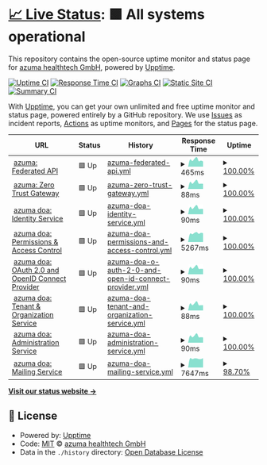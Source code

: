 # [📈 Live Status](https://status.azuma-health.tech): <!--live status--> **🟩 All systems operational**

This repository contains the open-source uptime monitor and status page for [azuma healthtech GmbH](https://status.azuma-health.tech), powered by [Upptime](https://github.com/upptime/upptime).

[![Uptime CI](https://github.com/azuma-healthtech/uptime-prd/workflows/Uptime%20CI/badge.svg)](https://github.com/azuma-healthtech/uptime-prd/actions?query=workflow%3A%22Uptime+CI%22)
[![Response Time CI](https://github.com/azuma-healthtech/uptime-prd/workflows/Response%20Time%20CI/badge.svg)](https://github.com/azuma-healthtech/uptime-prd/actions?query=workflow%3A%22Response+Time+CI%22)
[![Graphs CI](https://github.com/azuma-healthtech/uptime-prd/workflows/Graphs%20CI/badge.svg)](https://github.com/azuma-healthtech/uptime-prd/actions?query=workflow%3A%22Graphs+CI%22)
[![Static Site CI](https://github.com/azuma-healthtech/uptime-prd/workflows/Static%20Site%20CI/badge.svg)](https://github.com/azuma-healthtech/uptime-prd/actions?query=workflow%3A%22Static+Site+CI%22)
[![Summary CI](https://github.com/azuma-healthtech/uptime-prd/workflows/Summary%20CI/badge.svg)](https://github.com/azuma-healthtech/uptime-prd/actions?query=workflow%3A%22Summary+CI%22)

With [Upptime](https://upptime.js.org), you can get your own unlimited and free uptime monitor and status page, powered entirely by a GitHub repository. We use [Issues](https://github.com/azuma-healthtech/uptime-prd/issues) as incident reports, [Actions](https://github.com/azuma-healthtech/uptime-prd/actions) as uptime monitors, and [Pages](https://status.azuma-health.tech) for the status page.

<!--start: status pages-->
<!-- This summary is generated by Upptime (https://github.com/upptime/upptime) -->
<!-- Do not edit this manually, your changes will be overwritten -->
<!-- prettier-ignore -->
| URL | Status | History | Response Time | Uptime |
| --- | ------ | ------- | ------------- | ------ |
| <img alt="" src="https://icons.duckduckgo.com/ip3/azuma-health.tech.ico" height="13"> [azuma: Federated API](https://azuma-health.tech/health/doa-gateway) | 🟩 Up | [azuma-federated-api.yml](https://github.com/azuma-healthtech-public/uptime-prd/commits/HEAD/history/azuma-federated-api.yml) | <details><summary><img alt="Response time graph" src="./graphs/azuma-federated-api/response-time-week.png" height="20"> 465ms</summary><br><a href="https://status.azuma-health.tech/history/azuma-federated-api"><img alt="Response time 490" src="https://img.shields.io/endpoint?url=https%3A%2F%2Fraw.githubusercontent.com%2Fazuma-healthtech-public%2Fuptime-prd%2FHEAD%2Fapi%2Fazuma-federated-api%2Fresponse-time.json"></a><br><a href="https://status.azuma-health.tech/history/azuma-federated-api"><img alt="24-hour response time 364" src="https://img.shields.io/endpoint?url=https%3A%2F%2Fraw.githubusercontent.com%2Fazuma-healthtech-public%2Fuptime-prd%2FHEAD%2Fapi%2Fazuma-federated-api%2Fresponse-time-day.json"></a><br><a href="https://status.azuma-health.tech/history/azuma-federated-api"><img alt="7-day response time 465" src="https://img.shields.io/endpoint?url=https%3A%2F%2Fraw.githubusercontent.com%2Fazuma-healthtech-public%2Fuptime-prd%2FHEAD%2Fapi%2Fazuma-federated-api%2Fresponse-time-week.json"></a><br><a href="https://status.azuma-health.tech/history/azuma-federated-api"><img alt="30-day response time 457" src="https://img.shields.io/endpoint?url=https%3A%2F%2Fraw.githubusercontent.com%2Fazuma-healthtech-public%2Fuptime-prd%2FHEAD%2Fapi%2Fazuma-federated-api%2Fresponse-time-month.json"></a><br><a href="https://status.azuma-health.tech/history/azuma-federated-api"><img alt="1-year response time 490" src="https://img.shields.io/endpoint?url=https%3A%2F%2Fraw.githubusercontent.com%2Fazuma-healthtech-public%2Fuptime-prd%2FHEAD%2Fapi%2Fazuma-federated-api%2Fresponse-time-year.json"></a></details> | <details><summary><a href="https://status.azuma-health.tech/history/azuma-federated-api">100.00%</a></summary><a href="https://status.azuma-health.tech/history/azuma-federated-api"><img alt="All-time uptime 100.00%" src="https://img.shields.io/endpoint?url=https%3A%2F%2Fraw.githubusercontent.com%2Fazuma-healthtech-public%2Fuptime-prd%2FHEAD%2Fapi%2Fazuma-federated-api%2Fuptime.json"></a><br><a href="https://status.azuma-health.tech/history/azuma-federated-api"><img alt="24-hour uptime 100.00%" src="https://img.shields.io/endpoint?url=https%3A%2F%2Fraw.githubusercontent.com%2Fazuma-healthtech-public%2Fuptime-prd%2FHEAD%2Fapi%2Fazuma-federated-api%2Fuptime-day.json"></a><br><a href="https://status.azuma-health.tech/history/azuma-federated-api"><img alt="7-day uptime 100.00%" src="https://img.shields.io/endpoint?url=https%3A%2F%2Fraw.githubusercontent.com%2Fazuma-healthtech-public%2Fuptime-prd%2FHEAD%2Fapi%2Fazuma-federated-api%2Fuptime-week.json"></a><br><a href="https://status.azuma-health.tech/history/azuma-federated-api"><img alt="30-day uptime 100.00%" src="https://img.shields.io/endpoint?url=https%3A%2F%2Fraw.githubusercontent.com%2Fazuma-healthtech-public%2Fuptime-prd%2FHEAD%2Fapi%2Fazuma-federated-api%2Fuptime-month.json"></a><br><a href="https://status.azuma-health.tech/history/azuma-federated-api"><img alt="1-year uptime 100.00%" src="https://img.shields.io/endpoint?url=https%3A%2F%2Fraw.githubusercontent.com%2Fazuma-healthtech-public%2Fuptime-prd%2FHEAD%2Fapi%2Fazuma-federated-api%2Fuptime-year.json"></a></details>
| <img alt="" src="https://icons.duckduckgo.com/ip3/azuma-health.tech.ico" height="13"> [azuma: Zero Trust Gateway](https://azuma-health.tech/health/gateway) | 🟩 Up | [azuma-zero-trust-gateway.yml](https://github.com/azuma-healthtech-public/uptime-prd/commits/HEAD/history/azuma-zero-trust-gateway.yml) | <details><summary><img alt="Response time graph" src="./graphs/azuma-zero-trust-gateway/response-time-week.png" height="20"> 88ms</summary><br><a href="https://status.azuma-health.tech/history/azuma-zero-trust-gateway"><img alt="Response time 92" src="https://img.shields.io/endpoint?url=https%3A%2F%2Fraw.githubusercontent.com%2Fazuma-healthtech-public%2Fuptime-prd%2FHEAD%2Fapi%2Fazuma-zero-trust-gateway%2Fresponse-time.json"></a><br><a href="https://status.azuma-health.tech/history/azuma-zero-trust-gateway"><img alt="24-hour response time 72" src="https://img.shields.io/endpoint?url=https%3A%2F%2Fraw.githubusercontent.com%2Fazuma-healthtech-public%2Fuptime-prd%2FHEAD%2Fapi%2Fazuma-zero-trust-gateway%2Fresponse-time-day.json"></a><br><a href="https://status.azuma-health.tech/history/azuma-zero-trust-gateway"><img alt="7-day response time 88" src="https://img.shields.io/endpoint?url=https%3A%2F%2Fraw.githubusercontent.com%2Fazuma-healthtech-public%2Fuptime-prd%2FHEAD%2Fapi%2Fazuma-zero-trust-gateway%2Fresponse-time-week.json"></a><br><a href="https://status.azuma-health.tech/history/azuma-zero-trust-gateway"><img alt="30-day response time 86" src="https://img.shields.io/endpoint?url=https%3A%2F%2Fraw.githubusercontent.com%2Fazuma-healthtech-public%2Fuptime-prd%2FHEAD%2Fapi%2Fazuma-zero-trust-gateway%2Fresponse-time-month.json"></a><br><a href="https://status.azuma-health.tech/history/azuma-zero-trust-gateway"><img alt="1-year response time 92" src="https://img.shields.io/endpoint?url=https%3A%2F%2Fraw.githubusercontent.com%2Fazuma-healthtech-public%2Fuptime-prd%2FHEAD%2Fapi%2Fazuma-zero-trust-gateway%2Fresponse-time-year.json"></a></details> | <details><summary><a href="https://status.azuma-health.tech/history/azuma-zero-trust-gateway">100.00%</a></summary><a href="https://status.azuma-health.tech/history/azuma-zero-trust-gateway"><img alt="All-time uptime 100.00%" src="https://img.shields.io/endpoint?url=https%3A%2F%2Fraw.githubusercontent.com%2Fazuma-healthtech-public%2Fuptime-prd%2FHEAD%2Fapi%2Fazuma-zero-trust-gateway%2Fuptime.json"></a><br><a href="https://status.azuma-health.tech/history/azuma-zero-trust-gateway"><img alt="24-hour uptime 100.00%" src="https://img.shields.io/endpoint?url=https%3A%2F%2Fraw.githubusercontent.com%2Fazuma-healthtech-public%2Fuptime-prd%2FHEAD%2Fapi%2Fazuma-zero-trust-gateway%2Fuptime-day.json"></a><br><a href="https://status.azuma-health.tech/history/azuma-zero-trust-gateway"><img alt="7-day uptime 100.00%" src="https://img.shields.io/endpoint?url=https%3A%2F%2Fraw.githubusercontent.com%2Fazuma-healthtech-public%2Fuptime-prd%2FHEAD%2Fapi%2Fazuma-zero-trust-gateway%2Fuptime-week.json"></a><br><a href="https://status.azuma-health.tech/history/azuma-zero-trust-gateway"><img alt="30-day uptime 100.00%" src="https://img.shields.io/endpoint?url=https%3A%2F%2Fraw.githubusercontent.com%2Fazuma-healthtech-public%2Fuptime-prd%2FHEAD%2Fapi%2Fazuma-zero-trust-gateway%2Fuptime-month.json"></a><br><a href="https://status.azuma-health.tech/history/azuma-zero-trust-gateway"><img alt="1-year uptime 100.00%" src="https://img.shields.io/endpoint?url=https%3A%2F%2Fraw.githubusercontent.com%2Fazuma-healthtech-public%2Fuptime-prd%2FHEAD%2Fapi%2Fazuma-zero-trust-gateway%2Fuptime-year.json"></a></details>
| <img alt="" src="https://icons.duckduckgo.com/ip3/azuma-health.tech.ico" height="13"> [azuma doa: Identity Service](https://azuma-health.tech/health/doa-idp) | 🟩 Up | [azuma-doa-identity-service.yml](https://github.com/azuma-healthtech-public/uptime-prd/commits/HEAD/history/azuma-doa-identity-service.yml) | <details><summary><img alt="Response time graph" src="./graphs/azuma-doa-identity-service/response-time-week.png" height="20"> 90ms</summary><br><a href="https://status.azuma-health.tech/history/azuma-doa-identity-service"><img alt="Response time 95" src="https://img.shields.io/endpoint?url=https%3A%2F%2Fraw.githubusercontent.com%2Fazuma-healthtech-public%2Fuptime-prd%2FHEAD%2Fapi%2Fazuma-doa-identity-service%2Fresponse-time.json"></a><br><a href="https://status.azuma-health.tech/history/azuma-doa-identity-service"><img alt="24-hour response time 74" src="https://img.shields.io/endpoint?url=https%3A%2F%2Fraw.githubusercontent.com%2Fazuma-healthtech-public%2Fuptime-prd%2FHEAD%2Fapi%2Fazuma-doa-identity-service%2Fresponse-time-day.json"></a><br><a href="https://status.azuma-health.tech/history/azuma-doa-identity-service"><img alt="7-day response time 90" src="https://img.shields.io/endpoint?url=https%3A%2F%2Fraw.githubusercontent.com%2Fazuma-healthtech-public%2Fuptime-prd%2FHEAD%2Fapi%2Fazuma-doa-identity-service%2Fresponse-time-week.json"></a><br><a href="https://status.azuma-health.tech/history/azuma-doa-identity-service"><img alt="30-day response time 88" src="https://img.shields.io/endpoint?url=https%3A%2F%2Fraw.githubusercontent.com%2Fazuma-healthtech-public%2Fuptime-prd%2FHEAD%2Fapi%2Fazuma-doa-identity-service%2Fresponse-time-month.json"></a><br><a href="https://status.azuma-health.tech/history/azuma-doa-identity-service"><img alt="1-year response time 95" src="https://img.shields.io/endpoint?url=https%3A%2F%2Fraw.githubusercontent.com%2Fazuma-healthtech-public%2Fuptime-prd%2FHEAD%2Fapi%2Fazuma-doa-identity-service%2Fresponse-time-year.json"></a></details> | <details><summary><a href="https://status.azuma-health.tech/history/azuma-doa-identity-service">100.00%</a></summary><a href="https://status.azuma-health.tech/history/azuma-doa-identity-service"><img alt="All-time uptime 100.00%" src="https://img.shields.io/endpoint?url=https%3A%2F%2Fraw.githubusercontent.com%2Fazuma-healthtech-public%2Fuptime-prd%2FHEAD%2Fapi%2Fazuma-doa-identity-service%2Fuptime.json"></a><br><a href="https://status.azuma-health.tech/history/azuma-doa-identity-service"><img alt="24-hour uptime 100.00%" src="https://img.shields.io/endpoint?url=https%3A%2F%2Fraw.githubusercontent.com%2Fazuma-healthtech-public%2Fuptime-prd%2FHEAD%2Fapi%2Fazuma-doa-identity-service%2Fuptime-day.json"></a><br><a href="https://status.azuma-health.tech/history/azuma-doa-identity-service"><img alt="7-day uptime 100.00%" src="https://img.shields.io/endpoint?url=https%3A%2F%2Fraw.githubusercontent.com%2Fazuma-healthtech-public%2Fuptime-prd%2FHEAD%2Fapi%2Fazuma-doa-identity-service%2Fuptime-week.json"></a><br><a href="https://status.azuma-health.tech/history/azuma-doa-identity-service"><img alt="30-day uptime 100.00%" src="https://img.shields.io/endpoint?url=https%3A%2F%2Fraw.githubusercontent.com%2Fazuma-healthtech-public%2Fuptime-prd%2FHEAD%2Fapi%2Fazuma-doa-identity-service%2Fuptime-month.json"></a><br><a href="https://status.azuma-health.tech/history/azuma-doa-identity-service"><img alt="1-year uptime 100.00%" src="https://img.shields.io/endpoint?url=https%3A%2F%2Fraw.githubusercontent.com%2Fazuma-healthtech-public%2Fuptime-prd%2FHEAD%2Fapi%2Fazuma-doa-identity-service%2Fuptime-year.json"></a></details>
| <img alt="" src="https://icons.duckduckgo.com/ip3/azuma-health.tech.ico" height="13"> [azuma doa: Permissions & Access Control](https://azuma-health.tech/health/doa-acl) | 🟩 Up | [azuma-doa-permissions-and-access-control.yml](https://github.com/azuma-healthtech-public/uptime-prd/commits/HEAD/history/azuma-doa-permissions-and-access-control.yml) | <details><summary><img alt="Response time graph" src="./graphs/azuma-doa-permissions-and-access-control/response-time-week.png" height="20"> 5267ms</summary><br><a href="https://status.azuma-health.tech/history/azuma-doa-permissions-and-access-control"><img alt="Response time 4791" src="https://img.shields.io/endpoint?url=https%3A%2F%2Fraw.githubusercontent.com%2Fazuma-healthtech-public%2Fuptime-prd%2FHEAD%2Fapi%2Fazuma-doa-permissions-and-access-control%2Fresponse-time.json"></a><br><a href="https://status.azuma-health.tech/history/azuma-doa-permissions-and-access-control"><img alt="24-hour response time 5302" src="https://img.shields.io/endpoint?url=https%3A%2F%2Fraw.githubusercontent.com%2Fazuma-healthtech-public%2Fuptime-prd%2FHEAD%2Fapi%2Fazuma-doa-permissions-and-access-control%2Fresponse-time-day.json"></a><br><a href="https://status.azuma-health.tech/history/azuma-doa-permissions-and-access-control"><img alt="7-day response time 5267" src="https://img.shields.io/endpoint?url=https%3A%2F%2Fraw.githubusercontent.com%2Fazuma-healthtech-public%2Fuptime-prd%2FHEAD%2Fapi%2Fazuma-doa-permissions-and-access-control%2Fresponse-time-week.json"></a><br><a href="https://status.azuma-health.tech/history/azuma-doa-permissions-and-access-control"><img alt="30-day response time 5309" src="https://img.shields.io/endpoint?url=https%3A%2F%2Fraw.githubusercontent.com%2Fazuma-healthtech-public%2Fuptime-prd%2FHEAD%2Fapi%2Fazuma-doa-permissions-and-access-control%2Fresponse-time-month.json"></a><br><a href="https://status.azuma-health.tech/history/azuma-doa-permissions-and-access-control"><img alt="1-year response time 4791" src="https://img.shields.io/endpoint?url=https%3A%2F%2Fraw.githubusercontent.com%2Fazuma-healthtech-public%2Fuptime-prd%2FHEAD%2Fapi%2Fazuma-doa-permissions-and-access-control%2Fresponse-time-year.json"></a></details> | <details><summary><a href="https://status.azuma-health.tech/history/azuma-doa-permissions-and-access-control">100.00%</a></summary><a href="https://status.azuma-health.tech/history/azuma-doa-permissions-and-access-control"><img alt="All-time uptime 99.97%" src="https://img.shields.io/endpoint?url=https%3A%2F%2Fraw.githubusercontent.com%2Fazuma-healthtech-public%2Fuptime-prd%2FHEAD%2Fapi%2Fazuma-doa-permissions-and-access-control%2Fuptime.json"></a><br><a href="https://status.azuma-health.tech/history/azuma-doa-permissions-and-access-control"><img alt="24-hour uptime 100.00%" src="https://img.shields.io/endpoint?url=https%3A%2F%2Fraw.githubusercontent.com%2Fazuma-healthtech-public%2Fuptime-prd%2FHEAD%2Fapi%2Fazuma-doa-permissions-and-access-control%2Fuptime-day.json"></a><br><a href="https://status.azuma-health.tech/history/azuma-doa-permissions-and-access-control"><img alt="7-day uptime 100.00%" src="https://img.shields.io/endpoint?url=https%3A%2F%2Fraw.githubusercontent.com%2Fazuma-healthtech-public%2Fuptime-prd%2FHEAD%2Fapi%2Fazuma-doa-permissions-and-access-control%2Fuptime-week.json"></a><br><a href="https://status.azuma-health.tech/history/azuma-doa-permissions-and-access-control"><img alt="30-day uptime 99.87%" src="https://img.shields.io/endpoint?url=https%3A%2F%2Fraw.githubusercontent.com%2Fazuma-healthtech-public%2Fuptime-prd%2FHEAD%2Fapi%2Fazuma-doa-permissions-and-access-control%2Fuptime-month.json"></a><br><a href="https://status.azuma-health.tech/history/azuma-doa-permissions-and-access-control"><img alt="1-year uptime 99.97%" src="https://img.shields.io/endpoint?url=https%3A%2F%2Fraw.githubusercontent.com%2Fazuma-healthtech-public%2Fuptime-prd%2FHEAD%2Fapi%2Fazuma-doa-permissions-and-access-control%2Fuptime-year.json"></a></details>
| <img alt="" src="https://icons.duckduckgo.com/ip3/azuma-health.tech.ico" height="13"> [azuma doa: OAuth 2.0 and OpenID Connect Provider](https://azuma-health.tech/health/doa-oidc) | 🟩 Up | [azuma-doa-o-auth-2-0-and-open-id-connect-provider.yml](https://github.com/azuma-healthtech-public/uptime-prd/commits/HEAD/history/azuma-doa-o-auth-2-0-and-open-id-connect-provider.yml) | <details><summary><img alt="Response time graph" src="./graphs/azuma-doa-o-auth-2-0-and-open-id-connect-provider/response-time-week.png" height="20"> 90ms</summary><br><a href="https://status.azuma-health.tech/history/azuma-doa-o-auth-2-0-and-open-id-connect-provider"><img alt="Response time 95" src="https://img.shields.io/endpoint?url=https%3A%2F%2Fraw.githubusercontent.com%2Fazuma-healthtech-public%2Fuptime-prd%2FHEAD%2Fapi%2Fazuma-doa-o-auth-2-0-and-open-id-connect-provider%2Fresponse-time.json"></a><br><a href="https://status.azuma-health.tech/history/azuma-doa-o-auth-2-0-and-open-id-connect-provider"><img alt="24-hour response time 74" src="https://img.shields.io/endpoint?url=https%3A%2F%2Fraw.githubusercontent.com%2Fazuma-healthtech-public%2Fuptime-prd%2FHEAD%2Fapi%2Fazuma-doa-o-auth-2-0-and-open-id-connect-provider%2Fresponse-time-day.json"></a><br><a href="https://status.azuma-health.tech/history/azuma-doa-o-auth-2-0-and-open-id-connect-provider"><img alt="7-day response time 90" src="https://img.shields.io/endpoint?url=https%3A%2F%2Fraw.githubusercontent.com%2Fazuma-healthtech-public%2Fuptime-prd%2FHEAD%2Fapi%2Fazuma-doa-o-auth-2-0-and-open-id-connect-provider%2Fresponse-time-week.json"></a><br><a href="https://status.azuma-health.tech/history/azuma-doa-o-auth-2-0-and-open-id-connect-provider"><img alt="30-day response time 89" src="https://img.shields.io/endpoint?url=https%3A%2F%2Fraw.githubusercontent.com%2Fazuma-healthtech-public%2Fuptime-prd%2FHEAD%2Fapi%2Fazuma-doa-o-auth-2-0-and-open-id-connect-provider%2Fresponse-time-month.json"></a><br><a href="https://status.azuma-health.tech/history/azuma-doa-o-auth-2-0-and-open-id-connect-provider"><img alt="1-year response time 95" src="https://img.shields.io/endpoint?url=https%3A%2F%2Fraw.githubusercontent.com%2Fazuma-healthtech-public%2Fuptime-prd%2FHEAD%2Fapi%2Fazuma-doa-o-auth-2-0-and-open-id-connect-provider%2Fresponse-time-year.json"></a></details> | <details><summary><a href="https://status.azuma-health.tech/history/azuma-doa-o-auth-2-0-and-open-id-connect-provider">100.00%</a></summary><a href="https://status.azuma-health.tech/history/azuma-doa-o-auth-2-0-and-open-id-connect-provider"><img alt="All-time uptime 100.00%" src="https://img.shields.io/endpoint?url=https%3A%2F%2Fraw.githubusercontent.com%2Fazuma-healthtech-public%2Fuptime-prd%2FHEAD%2Fapi%2Fazuma-doa-o-auth-2-0-and-open-id-connect-provider%2Fuptime.json"></a><br><a href="https://status.azuma-health.tech/history/azuma-doa-o-auth-2-0-and-open-id-connect-provider"><img alt="24-hour uptime 100.00%" src="https://img.shields.io/endpoint?url=https%3A%2F%2Fraw.githubusercontent.com%2Fazuma-healthtech-public%2Fuptime-prd%2FHEAD%2Fapi%2Fazuma-doa-o-auth-2-0-and-open-id-connect-provider%2Fuptime-day.json"></a><br><a href="https://status.azuma-health.tech/history/azuma-doa-o-auth-2-0-and-open-id-connect-provider"><img alt="7-day uptime 100.00%" src="https://img.shields.io/endpoint?url=https%3A%2F%2Fraw.githubusercontent.com%2Fazuma-healthtech-public%2Fuptime-prd%2FHEAD%2Fapi%2Fazuma-doa-o-auth-2-0-and-open-id-connect-provider%2Fuptime-week.json"></a><br><a href="https://status.azuma-health.tech/history/azuma-doa-o-auth-2-0-and-open-id-connect-provider"><img alt="30-day uptime 100.00%" src="https://img.shields.io/endpoint?url=https%3A%2F%2Fraw.githubusercontent.com%2Fazuma-healthtech-public%2Fuptime-prd%2FHEAD%2Fapi%2Fazuma-doa-o-auth-2-0-and-open-id-connect-provider%2Fuptime-month.json"></a><br><a href="https://status.azuma-health.tech/history/azuma-doa-o-auth-2-0-and-open-id-connect-provider"><img alt="1-year uptime 100.00%" src="https://img.shields.io/endpoint?url=https%3A%2F%2Fraw.githubusercontent.com%2Fazuma-healthtech-public%2Fuptime-prd%2FHEAD%2Fapi%2Fazuma-doa-o-auth-2-0-and-open-id-connect-provider%2Fuptime-year.json"></a></details>
| <img alt="" src="https://icons.duckduckgo.com/ip3/azuma-health.tech.ico" height="13"> [azuma doa: Tenant & Organization Service](https://azuma-health.tech/health/doa-organization) | 🟩 Up | [azuma-doa-tenant-and-organization-service.yml](https://github.com/azuma-healthtech-public/uptime-prd/commits/HEAD/history/azuma-doa-tenant-and-organization-service.yml) | <details><summary><img alt="Response time graph" src="./graphs/azuma-doa-tenant-and-organization-service/response-time-week.png" height="20"> 88ms</summary><br><a href="https://status.azuma-health.tech/history/azuma-doa-tenant-and-organization-service"><img alt="Response time 93" src="https://img.shields.io/endpoint?url=https%3A%2F%2Fraw.githubusercontent.com%2Fazuma-healthtech-public%2Fuptime-prd%2FHEAD%2Fapi%2Fazuma-doa-tenant-and-organization-service%2Fresponse-time.json"></a><br><a href="https://status.azuma-health.tech/history/azuma-doa-tenant-and-organization-service"><img alt="24-hour response time 73" src="https://img.shields.io/endpoint?url=https%3A%2F%2Fraw.githubusercontent.com%2Fazuma-healthtech-public%2Fuptime-prd%2FHEAD%2Fapi%2Fazuma-doa-tenant-and-organization-service%2Fresponse-time-day.json"></a><br><a href="https://status.azuma-health.tech/history/azuma-doa-tenant-and-organization-service"><img alt="7-day response time 88" src="https://img.shields.io/endpoint?url=https%3A%2F%2Fraw.githubusercontent.com%2Fazuma-healthtech-public%2Fuptime-prd%2FHEAD%2Fapi%2Fazuma-doa-tenant-and-organization-service%2Fresponse-time-week.json"></a><br><a href="https://status.azuma-health.tech/history/azuma-doa-tenant-and-organization-service"><img alt="30-day response time 87" src="https://img.shields.io/endpoint?url=https%3A%2F%2Fraw.githubusercontent.com%2Fazuma-healthtech-public%2Fuptime-prd%2FHEAD%2Fapi%2Fazuma-doa-tenant-and-organization-service%2Fresponse-time-month.json"></a><br><a href="https://status.azuma-health.tech/history/azuma-doa-tenant-and-organization-service"><img alt="1-year response time 93" src="https://img.shields.io/endpoint?url=https%3A%2F%2Fraw.githubusercontent.com%2Fazuma-healthtech-public%2Fuptime-prd%2FHEAD%2Fapi%2Fazuma-doa-tenant-and-organization-service%2Fresponse-time-year.json"></a></details> | <details><summary><a href="https://status.azuma-health.tech/history/azuma-doa-tenant-and-organization-service">100.00%</a></summary><a href="https://status.azuma-health.tech/history/azuma-doa-tenant-and-organization-service"><img alt="All-time uptime 100.00%" src="https://img.shields.io/endpoint?url=https%3A%2F%2Fraw.githubusercontent.com%2Fazuma-healthtech-public%2Fuptime-prd%2FHEAD%2Fapi%2Fazuma-doa-tenant-and-organization-service%2Fuptime.json"></a><br><a href="https://status.azuma-health.tech/history/azuma-doa-tenant-and-organization-service"><img alt="24-hour uptime 100.00%" src="https://img.shields.io/endpoint?url=https%3A%2F%2Fraw.githubusercontent.com%2Fazuma-healthtech-public%2Fuptime-prd%2FHEAD%2Fapi%2Fazuma-doa-tenant-and-organization-service%2Fuptime-day.json"></a><br><a href="https://status.azuma-health.tech/history/azuma-doa-tenant-and-organization-service"><img alt="7-day uptime 100.00%" src="https://img.shields.io/endpoint?url=https%3A%2F%2Fraw.githubusercontent.com%2Fazuma-healthtech-public%2Fuptime-prd%2FHEAD%2Fapi%2Fazuma-doa-tenant-and-organization-service%2Fuptime-week.json"></a><br><a href="https://status.azuma-health.tech/history/azuma-doa-tenant-and-organization-service"><img alt="30-day uptime 100.00%" src="https://img.shields.io/endpoint?url=https%3A%2F%2Fraw.githubusercontent.com%2Fazuma-healthtech-public%2Fuptime-prd%2FHEAD%2Fapi%2Fazuma-doa-tenant-and-organization-service%2Fuptime-month.json"></a><br><a href="https://status.azuma-health.tech/history/azuma-doa-tenant-and-organization-service"><img alt="1-year uptime 100.00%" src="https://img.shields.io/endpoint?url=https%3A%2F%2Fraw.githubusercontent.com%2Fazuma-healthtech-public%2Fuptime-prd%2FHEAD%2Fapi%2Fazuma-doa-tenant-and-organization-service%2Fuptime-year.json"></a></details>
| <img alt="" src="https://icons.duckduckgo.com/ip3/azuma-health.tech.ico" height="13"> [azuma doa: Administration Service](https://azuma-health.tech/health/doa-admin) | 🟩 Up | [azuma-doa-administration-service.yml](https://github.com/azuma-healthtech-public/uptime-prd/commits/HEAD/history/azuma-doa-administration-service.yml) | <details><summary><img alt="Response time graph" src="./graphs/azuma-doa-administration-service/response-time-week.png" height="20"> 90ms</summary><br><a href="https://status.azuma-health.tech/history/azuma-doa-administration-service"><img alt="Response time 95" src="https://img.shields.io/endpoint?url=https%3A%2F%2Fraw.githubusercontent.com%2Fazuma-healthtech-public%2Fuptime-prd%2FHEAD%2Fapi%2Fazuma-doa-administration-service%2Fresponse-time.json"></a><br><a href="https://status.azuma-health.tech/history/azuma-doa-administration-service"><img alt="24-hour response time 74" src="https://img.shields.io/endpoint?url=https%3A%2F%2Fraw.githubusercontent.com%2Fazuma-healthtech-public%2Fuptime-prd%2FHEAD%2Fapi%2Fazuma-doa-administration-service%2Fresponse-time-day.json"></a><br><a href="https://status.azuma-health.tech/history/azuma-doa-administration-service"><img alt="7-day response time 90" src="https://img.shields.io/endpoint?url=https%3A%2F%2Fraw.githubusercontent.com%2Fazuma-healthtech-public%2Fuptime-prd%2FHEAD%2Fapi%2Fazuma-doa-administration-service%2Fresponse-time-week.json"></a><br><a href="https://status.azuma-health.tech/history/azuma-doa-administration-service"><img alt="30-day response time 88" src="https://img.shields.io/endpoint?url=https%3A%2F%2Fraw.githubusercontent.com%2Fazuma-healthtech-public%2Fuptime-prd%2FHEAD%2Fapi%2Fazuma-doa-administration-service%2Fresponse-time-month.json"></a><br><a href="https://status.azuma-health.tech/history/azuma-doa-administration-service"><img alt="1-year response time 95" src="https://img.shields.io/endpoint?url=https%3A%2F%2Fraw.githubusercontent.com%2Fazuma-healthtech-public%2Fuptime-prd%2FHEAD%2Fapi%2Fazuma-doa-administration-service%2Fresponse-time-year.json"></a></details> | <details><summary><a href="https://status.azuma-health.tech/history/azuma-doa-administration-service">100.00%</a></summary><a href="https://status.azuma-health.tech/history/azuma-doa-administration-service"><img alt="All-time uptime 100.00%" src="https://img.shields.io/endpoint?url=https%3A%2F%2Fraw.githubusercontent.com%2Fazuma-healthtech-public%2Fuptime-prd%2FHEAD%2Fapi%2Fazuma-doa-administration-service%2Fuptime.json"></a><br><a href="https://status.azuma-health.tech/history/azuma-doa-administration-service"><img alt="24-hour uptime 100.00%" src="https://img.shields.io/endpoint?url=https%3A%2F%2Fraw.githubusercontent.com%2Fazuma-healthtech-public%2Fuptime-prd%2FHEAD%2Fapi%2Fazuma-doa-administration-service%2Fuptime-day.json"></a><br><a href="https://status.azuma-health.tech/history/azuma-doa-administration-service"><img alt="7-day uptime 100.00%" src="https://img.shields.io/endpoint?url=https%3A%2F%2Fraw.githubusercontent.com%2Fazuma-healthtech-public%2Fuptime-prd%2FHEAD%2Fapi%2Fazuma-doa-administration-service%2Fuptime-week.json"></a><br><a href="https://status.azuma-health.tech/history/azuma-doa-administration-service"><img alt="30-day uptime 100.00%" src="https://img.shields.io/endpoint?url=https%3A%2F%2Fraw.githubusercontent.com%2Fazuma-healthtech-public%2Fuptime-prd%2FHEAD%2Fapi%2Fazuma-doa-administration-service%2Fuptime-month.json"></a><br><a href="https://status.azuma-health.tech/history/azuma-doa-administration-service"><img alt="1-year uptime 100.00%" src="https://img.shields.io/endpoint?url=https%3A%2F%2Fraw.githubusercontent.com%2Fazuma-healthtech-public%2Fuptime-prd%2FHEAD%2Fapi%2Fazuma-doa-administration-service%2Fuptime-year.json"></a></details>
| <img alt="" src="https://icons.duckduckgo.com/ip3/azuma-health.tech.ico" height="13"> [azuma doa: Mailing Service](https://azuma-health.tech/health/doa-mailing) | 🟩 Up | [azuma-doa-mailing-service.yml](https://github.com/azuma-healthtech-public/uptime-prd/commits/HEAD/history/azuma-doa-mailing-service.yml) | <details><summary><img alt="Response time graph" src="./graphs/azuma-doa-mailing-service/response-time-week.png" height="20"> 7647ms</summary><br><a href="https://status.azuma-health.tech/history/azuma-doa-mailing-service"><img alt="Response time 7578" src="https://img.shields.io/endpoint?url=https%3A%2F%2Fraw.githubusercontent.com%2Fazuma-healthtech-public%2Fuptime-prd%2FHEAD%2Fapi%2Fazuma-doa-mailing-service%2Fresponse-time.json"></a><br><a href="https://status.azuma-health.tech/history/azuma-doa-mailing-service"><img alt="24-hour response time 8615" src="https://img.shields.io/endpoint?url=https%3A%2F%2Fraw.githubusercontent.com%2Fazuma-healthtech-public%2Fuptime-prd%2FHEAD%2Fapi%2Fazuma-doa-mailing-service%2Fresponse-time-day.json"></a><br><a href="https://status.azuma-health.tech/history/azuma-doa-mailing-service"><img alt="7-day response time 7647" src="https://img.shields.io/endpoint?url=https%3A%2F%2Fraw.githubusercontent.com%2Fazuma-healthtech-public%2Fuptime-prd%2FHEAD%2Fapi%2Fazuma-doa-mailing-service%2Fresponse-time-week.json"></a><br><a href="https://status.azuma-health.tech/history/azuma-doa-mailing-service"><img alt="30-day response time 10030" src="https://img.shields.io/endpoint?url=https%3A%2F%2Fraw.githubusercontent.com%2Fazuma-healthtech-public%2Fuptime-prd%2FHEAD%2Fapi%2Fazuma-doa-mailing-service%2Fresponse-time-month.json"></a><br><a href="https://status.azuma-health.tech/history/azuma-doa-mailing-service"><img alt="1-year response time 7578" src="https://img.shields.io/endpoint?url=https%3A%2F%2Fraw.githubusercontent.com%2Fazuma-healthtech-public%2Fuptime-prd%2FHEAD%2Fapi%2Fazuma-doa-mailing-service%2Fresponse-time-year.json"></a></details> | <details><summary><a href="https://status.azuma-health.tech/history/azuma-doa-mailing-service">98.70%</a></summary><a href="https://status.azuma-health.tech/history/azuma-doa-mailing-service"><img alt="All-time uptime 99.30%" src="https://img.shields.io/endpoint?url=https%3A%2F%2Fraw.githubusercontent.com%2Fazuma-healthtech-public%2Fuptime-prd%2FHEAD%2Fapi%2Fazuma-doa-mailing-service%2Fuptime.json"></a><br><a href="https://status.azuma-health.tech/history/azuma-doa-mailing-service"><img alt="24-hour uptime 90.90%" src="https://img.shields.io/endpoint?url=https%3A%2F%2Fraw.githubusercontent.com%2Fazuma-healthtech-public%2Fuptime-prd%2FHEAD%2Fapi%2Fazuma-doa-mailing-service%2Fuptime-day.json"></a><br><a href="https://status.azuma-health.tech/history/azuma-doa-mailing-service"><img alt="7-day uptime 98.70%" src="https://img.shields.io/endpoint?url=https%3A%2F%2Fraw.githubusercontent.com%2Fazuma-healthtech-public%2Fuptime-prd%2FHEAD%2Fapi%2Fazuma-doa-mailing-service%2Fuptime-week.json"></a><br><a href="https://status.azuma-health.tech/history/azuma-doa-mailing-service"><img alt="30-day uptime 95.71%" src="https://img.shields.io/endpoint?url=https%3A%2F%2Fraw.githubusercontent.com%2Fazuma-healthtech-public%2Fuptime-prd%2FHEAD%2Fapi%2Fazuma-doa-mailing-service%2Fuptime-month.json"></a><br><a href="https://status.azuma-health.tech/history/azuma-doa-mailing-service"><img alt="1-year uptime 99.30%" src="https://img.shields.io/endpoint?url=https%3A%2F%2Fraw.githubusercontent.com%2Fazuma-healthtech-public%2Fuptime-prd%2FHEAD%2Fapi%2Fazuma-doa-mailing-service%2Fuptime-year.json"></a></details>

<!--end: status pages-->

[**Visit our status website →**](https://status.azuma-health.tech)

## 📄 License

- Powered by: [Upptime](https://github.com/upptime/upptime)
- Code: [MIT](./LICENSE) © [azuma healthtech GmbH](https://status.azuma-health.tech)
- Data in the `./history` directory: [Open Database License](https://opendatacommons.org/licenses/odbl/1-0/)
